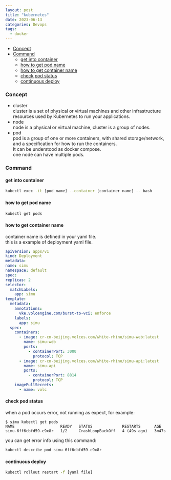 ```yaml
---
layout: post
title: "kubernetes"
date: 2023-06-13
categories: Devops
tags:
  - docker
---
```


- [Concept](#concept)
- [Command](#command)
  - [get into container](#get-into-container)
  - [how to get pod name](#how-to-get-pod-name)
  - [how to get container name](#how-to-get-container-name)
  - [check pod status](#check-pod-status)
  - [continuous deploy](#continuous-deploy)

### Concept

- cluster  
  cluster is a set of physical or virtual machines and other infrastructure resources used by Kubernetes to run your applications.
- node  
  node is a physical or virtual machine, cluster is a group of nodes.
- pod  
  pod is a group of one or more containers, with shared storage/network, and a specification for how to run the containers.  
  It can be understood as docker compose.  
  one node can have multiple pods.

### Command

#### get into container

```bash
kubectl exec -it [pod name] --container [container name] -- bash
```

#### how to get pod name

```bash
kubectl get pods
```

#### how to get container name

container name is defined in your yaml file.  
 this is a example of deployment yaml file.

```yaml
apiVersion: apps/v1
kind: Deployment
metadata:
name: simu
namespace: default
spec:
replicas: 2
selector:
  matchLabels:
    app: simu
template:
  metadata:
    annotations:
      vke.volcengine.com/burst-to-vci: enforce
    labels:
      app: simu
  spec:
    containers:
      - image: cr-cn-beijing.volces.com/white-rhino/simu-web:latest
        name: simu-web
        ports:
          - containerPort: 3000
            protocol: TCP
      - image: cr-cn-beijing.volces.com/white-rhino/simu-api:latest
        name: simu-api
        ports:
          - containerPort: 8814
            protocol: TCP
    imagePullSecrets:
      - name: volc
```

#### check pod status

when a pod occurs error, not running as expect, for example:

```shell
$ simu kubectl get pods
NAME                    READY   STATUS             RESTARTS      AGE
simu-6ff6cbfd59-c9x8r   1/2     CrashLoopBackOff   4 (49s ago)   3m47s
```

you can get error info using this command:

```bash
kubectl describe pod simu-6ff6cbfd59-c9x8r
```

#### continuous deploy

```bash
kubectl rollout restart -f [yaml file]
```

